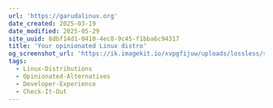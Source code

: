 ```yaml
---
url: 'https://garudalinux.org'
date_created: 2025-03-19
date_modified: 2025-05-29
site_uuid: 8dbf14d1-0410-4ec8-9c45-f1bba6c94317
title: 'Your opinionated Linux distro'
og_screenshot_url: 'https://ik.imagekit.io/xvpgfijuw/uploads/lossless/screenshots/20250529_Garuda_Linux_og_screenshot.jpeg'
tags:
  - Linux-Distributions
  - Opinionated-Alternatives
  - Developer-Experience
  - Check-It-Out
---
```


